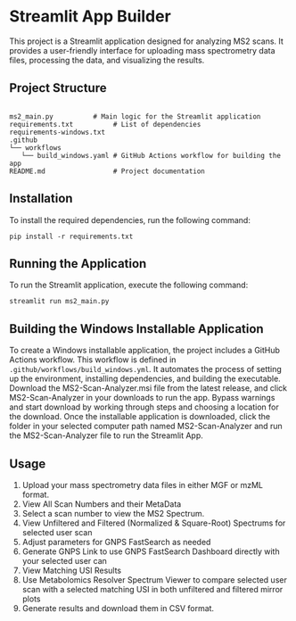 # Streamlit App Builder

This project is a Streamlit application designed for analyzing MS2 scans. It provides a user-friendly interface for uploading mass spectrometry data files, processing the data, and visualizing the results.

## Project Structure

```

ms2_main.py          # Main logic for the Streamlit application
requirements.txt          # List of dependencies
requirements-windows.txt
.github
└── workflows
   └── build_windows.yaml # GitHub Actions workflow for building the app
README.md                 # Project documentation
```

## Installation

To install the required dependencies, run the following command:

```
pip install -r requirements.txt
```

## Running the Application

To run the Streamlit application, execute the following command:

```
streamlit run ms2_main.py
```

## Building the Windows Installable Application

To create a Windows installable application, the project includes a GitHub Actions workflow. This workflow is defined in `.github/workflows/build_windows.yml`. It automates the process of setting up the environment, installing dependencies, and building the executable. Download the MS2-Scan-Analyzer.msi file from the latest release, and click MS2-Scan-Analyzer in your downloads to run the app. Bypass warnings and start download by working through steps and choosing a location for the download. Once the installable application is downloaded, click the folder in your selected computer path named MS2-Scan-Analyzer and run the MS2-Scan-Analyzer file to run the Streamlit App. 

## Usage
1. Upload your mass spectrometry data files in either MGF or mzML format.
2. View All Scan Numbers and their MetaData
3. Select a scan number to view the MS2 Spectrum.
4. View Unfiltered and Filtered (Normalized & Square-Root) Spectrums for selected user scan
5. Adjust parameters for GNPS FastSearch as needed
6. Generate GNPS Link to use GNPS FastSearch Dashboard directly with your selected user can
7. View Matching USI Results 
8. Use Metabolomics Resolver Spectrum Viewer to compare selected user scan with a selected matching USI in both unfiltered and filtered mirror plots
8. Generate results and download them in CSV format.


